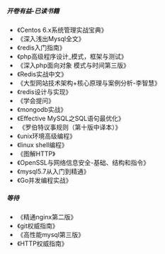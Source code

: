 ##### 开卷有益-已读书籍

 - 《Centos 6.x系统管理实战宝典》
 - 《深入浅出Mysql全文》
 - 《redis入门指南》
 - 《php高级程序设计_模式，框架与测试》
 - 《深入php面向对象 模式与时间第三版》
 - 《Redis实战中文》
 - 《大型网站技术架构+核心原理与案例分析-李智慧》
 - 《redis设计与实现》
 - 《学会提问》
 - 《mongodb实战》
 - 《Effective MySQL之SQL语句最优化》
 -  《罗伯特议事规则（第十版中译本）》
 - 《unix环境高级编程》
 - 《linux shell编程》
 - 《图解HTTP》
 - 《OpenSSL与网络信息安全-基础、结构和指令》
 - 《mysql5.7从入门到精通》
  - 《Go并发编程实战》
 
 ##### 等待

 - 《精通nginx第二版》
 - 《git权威指南》
 - 《高性能mysql第三版》
 - 《HTTP权威指南》
